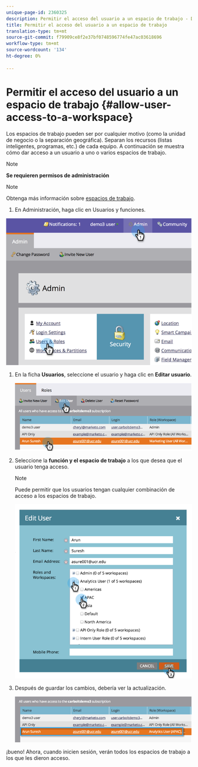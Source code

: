 ```yaml
---
unique-page-id: 2360325
description: Permitir el acceso del usuario a un espacio de trabajo - Documentos de marketing - Documentación del producto
title: Permitir el acceso del usuario a un espacio de trabajo
translation-type: tm+mt
source-git-commit: f79909ce8f2e37bf0748596774fe47ac03618696
workflow-type: tm+mt
source-wordcount: '134'
ht-degree: 0%

---
```



# Permitir el acceso del usuario a un espacio de trabajo {#allow-user-access-to-a-workspace}

Los espacios de trabajo pueden ser por cualquier motivo (como la unidad de negocio o la separación geográfica). Separan los recursos (listas inteligentes, programas, etc.) de cada equipo. A continuación se muestra cómo dar acceso a un usuario a uno o varios espacios de trabajo.

>[!NOTE]
>
>**Se requieren permisos de administración**

>[!NOTE]
>
>Obtenga más información sobre [espacios de trabajo](/help/marketo/product-docs/administration/workspaces-and-person-partitions/understanding-workspaces-and-person-partitions.md).

1. En Administración, haga clic en Usuarios y funciones.

![](assets/image2014-9-17-11-3a2-3a32.png)

1. En la ficha **Usuarios**, seleccione el usuario y haga clic en **Editar usuario**.

   ![](assets/image2014-9-17-11-3a2-3a46.png)

1. Seleccione la **función y el espacio de trabajo** a los que desea que el usuario tenga acceso.

   >[!NOTE]
   >
   >Puede permitir que los usuarios tengan cualquier combinación de acceso a los espacios de trabajo.

   ![](assets/image2014-9-17-11-3a3-3a16.png)

1. Después de guardar los cambios, debería ver la actualización.

   ![](assets/image2014-9-17-11-3a3-3a31.png)

¡bueno! Ahora, cuando inicien sesión, verán todos los espacios de trabajo a los que les dieron acceso.
